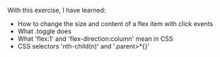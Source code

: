 With this exercise, I have learned:

<ul>
  <li>How to change the size and content of a flex item with click events</li>
  <li>What .toggle does</li>
  <li>What 'flex:1' and 'flex-direction:column' mean in CSS</li>
  <li>CSS selectors 'nth-child(n)' and '.parent>*{}' </li>
</ul>
